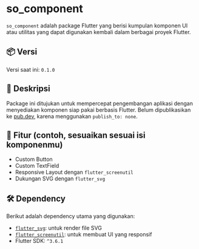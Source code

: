 # so_component

`so_component` adalah package Flutter yang berisi kumpulan komponen UI atau utilitas yang dapat digunakan kembali dalam berbagai proyek Flutter.

## 📦 Versi

Versi saat ini: `0.1.0`

## 📄 Deskripsi

Package ini ditujukan untuk mempercepat pengembangan aplikasi dengan menyediakan komponen siap pakai berbasis Flutter. Belum dipublikasikan ke [pub.dev](https://pub.dev), karena menggunakan `publish_to: none`.

## 🚀 Fitur (contoh, sesuaikan sesuai isi komponenmu)

- Custom Button
- Custom TextField
- Responsive Layout dengan `flutter_screenutil`
- Dukungan SVG dengan `flutter_svg`

## 🛠️ Dependency

Berikut adalah dependency utama yang digunakan:

- [`flutter_svg`](https://pub.dev/packages/flutter_svg): untuk render file SVG
- [`flutter_screenutil`](https://pub.dev/packages/flutter_screenutil): untuk membuat UI yang responsif
- Flutter SDK: `^3.6.1`
